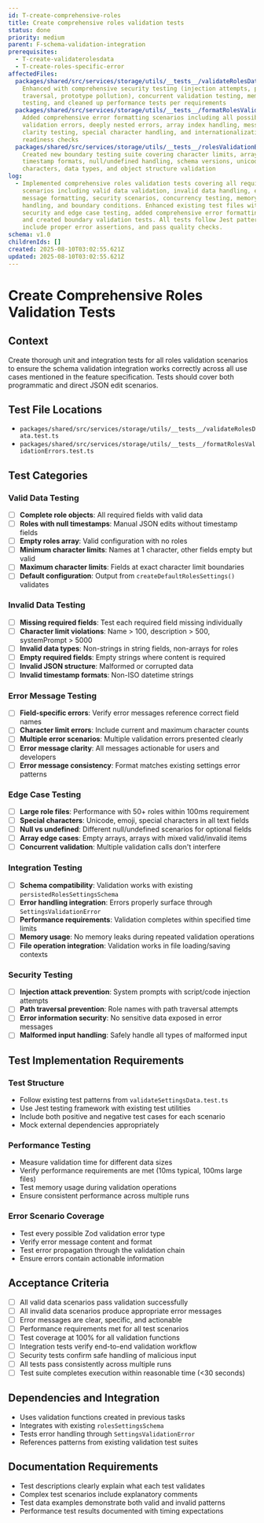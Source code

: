```yaml
---
id: T-create-comprehensive-roles
title: Create comprehensive roles validation tests
status: done
priority: medium
parent: F-schema-validation-integration
prerequisites:
  - T-create-validaterolesdata
  - T-create-roles-specific-error
affectedFiles:
  packages/shared/src/services/storage/utils/__tests__/validateRolesData.test.ts:
    Enhanced with comprehensive security testing (injection attempts, path
    traversal, prototype pollution), concurrent validation testing, memory usage
    testing, and cleaned up performance tests per requirements
  packages/shared/src/services/storage/utils/__tests__/formatRolesValidationErrors.test.ts:
    Added comprehensive error formatting scenarios including all possible field
    validation errors, deeply nested errors, array index handling, message
    clarity testing, special character handling, and internationalization
    readiness checks
  packages/shared/src/services/storage/utils/__tests__/rolesValidationBoundary.test.ts:
    Created new boundary testing suite covering character limits, array sizes,
    timestamp formats, null/undefined handling, schema versions, unicode
    characters, data types, and object structure validation
log:
  - Implemented comprehensive roles validation tests covering all required
    scenarios including valid data validation, invalid data handling, error
    message formatting, security scenarios, concurrency testing, memory
    handling, and boundary conditions. Enhanced existing test files with
    security and edge case testing, added comprehensive error formatting tests,
    and created boundary validation tests. All tests follow Jest patterns,
    include proper error assertions, and pass quality checks.
schema: v1.0
childrenIds: []
created: 2025-08-10T03:02:55.621Z
updated: 2025-08-10T03:02:55.621Z
---
```


# Create Comprehensive Roles Validation Tests

## Context

Create thorough unit and integration tests for all roles validation scenarios to ensure the schema validation integration works correctly across all use cases mentioned in the feature specification. Tests should cover both programmatic and direct JSON edit scenarios.

## Test File Locations

- `packages/shared/src/services/storage/utils/__tests__/validateRolesData.test.ts`
- `packages/shared/src/services/storage/utils/__tests__/formatRolesValidationErrors.test.ts`

## Test Categories

### Valid Data Testing

- [ ] **Complete role objects**: All required fields with valid data
- [ ] **Roles with null timestamps**: Manual JSON edits without timestamp fields
- [ ] **Empty roles array**: Valid configuration with no roles
- [ ] **Minimum character limits**: Names at 1 character, other fields empty but valid
- [ ] **Maximum character limits**: Fields at exact character limit boundaries
- [ ] **Default configuration**: Output from `createDefaultRolesSettings()` validates

### Invalid Data Testing

- [ ] **Missing required fields**: Test each required field missing individually
- [ ] **Character limit violations**: Name > 100, description > 500, systemPrompt > 5000
- [ ] **Invalid data types**: Non-strings in string fields, non-arrays for roles
- [ ] **Empty required fields**: Empty strings where content is required
- [ ] **Invalid JSON structure**: Malformed or corrupted data
- [ ] **Invalid timestamp formats**: Non-ISO datetime strings

### Error Message Testing

- [ ] **Field-specific errors**: Verify error messages reference correct field names
- [ ] **Character limit errors**: Include current and maximum character counts
- [ ] **Multiple error scenarios**: Multiple validation errors presented clearly
- [ ] **Error message clarity**: All messages actionable for users and developers
- [ ] **Error message consistency**: Format matches existing settings error patterns

### Edge Case Testing

- [ ] **Large role files**: Performance with 50+ roles within 100ms requirement
- [ ] **Special characters**: Unicode, emoji, special characters in all text fields
- [ ] **Null vs undefined**: Different null/undefined scenarios for optional fields
- [ ] **Array edge cases**: Empty arrays, arrays with mixed valid/invalid items
- [ ] **Concurrent validation**: Multiple validation calls don't interfere

### Integration Testing

- [ ] **Schema compatibility**: Validation works with existing `persistedRolesSettingsSchema`
- [ ] **Error handling integration**: Errors properly surface through `SettingsValidationError`
- [ ] **Performance requirements**: Validation completes within specified time limits
- [ ] **Memory usage**: No memory leaks during repeated validation operations
- [ ] **File operation integration**: Validation works in file loading/saving contexts

### Security Testing

- [ ] **Injection attack prevention**: System prompts with script/code injection attempts
- [ ] **Path traversal prevention**: Role names with path traversal attempts
- [ ] **Error information security**: No sensitive data exposed in error messages
- [ ] **Malformed input handling**: Safely handle all types of malformed input

## Test Implementation Requirements

### Test Structure

- Follow existing test patterns from `validateSettingsData.test.ts`
- Use Jest testing framework with existing test utilities
- Include both positive and negative test cases for each scenario
- Mock external dependencies appropriately

### Performance Testing

- Measure validation time for different data sizes
- Verify performance requirements are met (10ms typical, 100ms large files)
- Test memory usage during validation operations
- Ensure consistent performance across multiple runs

### Error Scenario Coverage

- Test every possible Zod validation error type
- Verify error message content and format
- Test error propagation through the validation chain
- Ensure errors contain actionable information

## Acceptance Criteria

- [ ] All valid data scenarios pass validation successfully
- [ ] All invalid data scenarios produce appropriate error messages
- [ ] Error messages are clear, specific, and actionable
- [ ] Performance requirements met for all test scenarios
- [ ] Test coverage at 100% for all validation functions
- [ ] Integration tests verify end-to-end validation workflow
- [ ] Security tests confirm safe handling of malicious input
- [ ] All tests pass consistently across multiple runs
- [ ] Test suite completes execution within reasonable time (<30 seconds)

## Dependencies and Integration

- Uses validation functions created in previous tasks
- Integrates with existing `rolesSettingsSchema`
- Tests error handling through `SettingsValidationError`
- References patterns from existing validation test suites

## Documentation Requirements

- Test descriptions clearly explain what each test validates
- Complex test scenarios include explanatory comments
- Test data examples demonstrate both valid and invalid patterns
- Performance test results documented with timing expectations
